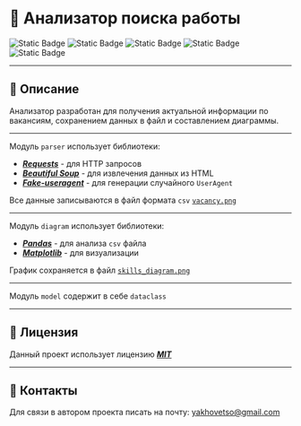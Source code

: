 # :flower_playing_cards: Анализатор поиска работы
![Static Badge](https://img.shields.io/badge/Python-3.11-blue?style=flat)
![Static Badge](https://img.shields.io/badge/Beautiful%20Soup-4.12-black?style=flat)
![Static Badge](https://img.shields.io/badge/Requests-2.31-red?style=flat)
![Static Badge](https://img.shields.io/badge/Pandas%20-2.2-green?style=flat)
![Static Badge](https://img.shields.io/badge/Matplotlib-3.8-purple?style=flat)

---
## :wilted_flower: Описание

Анализатор  разработан для получения актуальной информации по вакансиям,  сохранением данных в файл и составлением  диаграммы.

---
Модуль ```parser``` использует библиотеки:
* [***Requests***](https://requests.readthedocs.io/en/latest/index.html) - для HTTP запросов
* [***Beautiful Soup***](https://beautiful-soup-4.readthedocs.io/en/latest/) - для извлечения данных из HTML
* [***Fake-useragent***](https://fake-useragent.readthedocs.io/en/latest/) - для генерации случайного ```UserAgent```


Все данные записываются в файл формата ```csv```  [```vacancy.png```](https://github.com/yakhovets-o/job-search-parser/blob/main/vacancy.png)


---
Модуль ```diagram``` использует библиотеки:
* [***Pandas***](https://pandas.pydata.org/pandas-docs/stable/index.html) - для анализа ```csv``` файла
* [***Matplotlib***](https://matplotlib.org/stable/index.html) - для визуализации

График сохраняется в файл [```skills_diagram.png```](https://github.com/yakhovets-o/job-search-parser/blob/main/skills_diagram.png)

---
Модуль ```model``` содержит в себе ```dataclass```


---
## :sunflower: Лицензия 
Данный проект использует лицензию [***MIT***](https://github.com/yakhovets-o/job-search-parser/blob/main/LICENSE)


---
## :white_flower: Контакты 

Для связи в автором проекта писать на почту: yakhovetso@gmail.com








